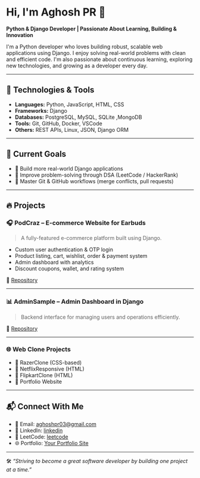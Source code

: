 # Hi, I'm Aghosh PR 👋

**Python & Django Developer | Passionate About Learning, Building & Innovation**

I'm a Python developer who loves building robust, scalable web applications using Django. I enjoy solving real-world problems with clean and efficient code. I'm also passionate about continuous learning, exploring new technologies, and growing as a developer every day.

---

## 🚀 Technologies & Tools

- **Languages:** Python, JavaScript, HTML, CSS  
- **Frameworks:** Django
- **Databases:** PostgreSQL, MySQL, SQLite ,MongoDB  
- **Tools:** Git, GitHub, Docker, VSCode  
- **Others:** REST APIs, Linux, JSON, Django ORM  

---

## 🎯 Current Goals

- 🚀 Build more real-world Django applications  
- 🧠 Improve problem-solving through DSA (LeetCode / HackerRank)  
- 🔄 Master Git & GitHub workflows (merge conflicts, pull requests)  


---

## 🔥 Projects

### 🎧 PodCraz – E-commerce Website for Earbuds
> A fully-featured e-commerce platform built using Django.

- Custom user authentication & OTP login
- Product listing, cart, wishlist, order & payment system
- Admin dashboard with analytics
- Discount coupons, wallet, and rating system

📂 [Repository](https://github.com/AghoshPR/Podcraz)

---

### 📊 AdminSample – Admin Dashboard in Django
> Backend interface for managing users and operations efficiently.

📂 [Repository](https://github.com/AghoshPR/AdminSample)

---

### 🌐 Web Clone Projects

- 🔸 RazerClone (CSS-based)
- 🔸 NetflixResponsive (HTML)
- 🔸 FlipkartClone (HTML)
- 🔸 Portfolio Website

---

## 📬 Connect With Me

- 📧 Email: aghoshpr03@gmail.com  
- 💼 LinkedIn: [linkedin](www.linkedin.com/in/aghosh-pr/) 
- 🐍 LeetCode: [leetcode](https://leetcode.com/u/Aghosh_pr/)
- 🌐 Portfolio: [Your Portfolio Site](https://your-portfolio.com)

---

🛠️ *“Striving to become a great software developer by building one project at a time.”*

